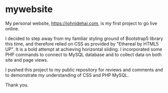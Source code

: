 # mywebsite

My personal website, https://johnidehai.com, is my first project to go live online.

I decided to step away from my familiar styling ground of Bootstrap5 library this time, and therefore relied on CSS as provided by "Ethereal by HTML5 UP".
It is a bold attempt at achieving horizontal sliding. I incorporated some PHP commands to connect to MySQL database and to collect data on both site and page views.

I pushed this project to my public repository for reviews and comments and to demonstrate my understanding of CSS and PHP MySQL.

Thank you.

